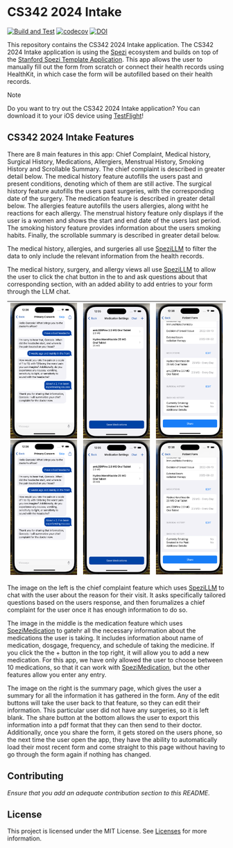 <!--

This source file is part of the Intake based on the Stanford Spezi Template Application project

SPDX-FileCopyrightText: 2023 Stanford University

SPDX-License-Identifier: MIT

-->

# CS342 2024 Intake

[![Build and Test](https://github.com/CS342/2024-Intake/actions/workflows/build-and-test.yml/badge.svg)](https://github.com/CS342/2024-Intake/actions/workflows/build-and-test.yml)
[![codecov](https://codecov.io/gh/CS342/2024-Intake/graph/badge.svg?token=4sfQqouZCe)](https://codecov.io/gh/CS342/2024-Intake)
[![DOI](https://zenodo.org/badge/DOI/10.5281/zenodo.10521599.svg)](https://doi.org/10.5281/zenodo.10521599)

This repository contains the CS342 2024 Intake application.
The CS342 2024 Intake application is using the [Spezi](https://github.com/StanfordSpezi/Spezi) ecosystem and builds on top of the [Stanford Spezi Template Application](https://github.com/StanfordSpezi/SpeziTemplateApplication). This app allows the user to manually fill out the form from scratch or connect their health records using HealthKit, in which case the form will be autofilled based on their health records.

> [!NOTE]  
> Do you want to try out the CS342 2024 Intake application? You can download it to your iOS device using [TestFlight](https://testflight.apple.com/join/Yp0Y24xT)!


## CS342 2024 Intake Features

There are 8 main features in this app: Chief Complaint, Medical history, Surgical History, Medications, Allergiers, Menstrual History, Smoking History and Scrollable Summary. The chief complaint is described in greater detail below. The medical history feature autofills the users past and present conditions, denoting which of them are still active. The surgical history feature autofills the users past surgeries, with the corresponding date of the surgery. The medication feature is described in greater detail below. The allergies feature autofills the users allergies, along witht he reactions for each allergy. The menstrual history feature only displays if the user is a women and shows the start and end date of the users last period. The smoking history feature provides information about the users smoking habits. Finally, the scrollable summary is described in greater detail below.

The medical history, allergies, and surgeries all use [SpeziLLM](https://github.com/StanfordSpezi/SpeziLLM) to filter the data to only include the relevant information from the health records.

The medical history, surgery, and allergy views all use [SpeziLLM](https://github.com/StanfordSpezi/SpeziLLM) to allow the user to click the chat button in the to and ask questions about that corresponding section, with an added ability to add entries to your form through the LLM chat.

|![Screenshot displaying the chief complaint view.](/screenshots/chiefComplaint.png#gh-light-mode-only) ![Screenshot displaying the chief complaint view.](/screenshots/chiefComplaint.png#gh-dark-mode-only)|![Screenshot displaying the medication view.](/screenshots/medication.png#gh-light-mode-only)![Screenshot displaying the medication view.](/screenshots/medication.png#gh-dark-mode-only)|![Screenshot displaying the summary view.](/screenshots/summary.png#gh-light-mode-only)![Screenshot displaying the summary view.](/screenshots/summary.png#gh-dark-mode-only)
|:--:|:--:|:--:|

The image on the left is the chief complaint feature which uses [SpeziLLM](https://github.com/StanfordSpezi/SpeziLLM) to chat with the user about the reason for their visit. It asks specifically tailored questions based on the users response, and then forumalizes a chief complaint for the user once it has enough information to do so.

The image in the middle is the medication feature which uses [SpeziMedication](https://github.com/StanfordSpezi/SpeziMedication) to gatehr all the necessary information about the medications the user is taking. It includes information about name of medication, dosgage, frequency, and schedule of taking the medicine. If you click the the + button in the top right, it will allow you to add a new medication. For this app, we have only allowed the user to choose between 10 medications, so that it can work with [SpeziMedication](https://github.com/StanfordSpezi/SpeziMedication), but the other features allow you enter any entry. 

The image on the right is the summary page, which gives the user a summary for all the information it has gathered in the form. Any of the edit buttons will take the user back to that feature, so they can edit their information. This particular user did not have any surgeries, so it is left blank. The share button at the bottom allows the user to export this information into a pdf format that they can then send to their doctor. Additionally, once you share the form, it gets stored on the users phone, so the next time the user open the app, they have the ability to automatically load their most recent form and come straight to this page without having to go through the form again if nothing has changed.

## Contributing

*Ensure that you add an adequate contribution section to this README.*


## License

This project is licensed under the MIT License. See [Licenses](LICENSES) for more information.
